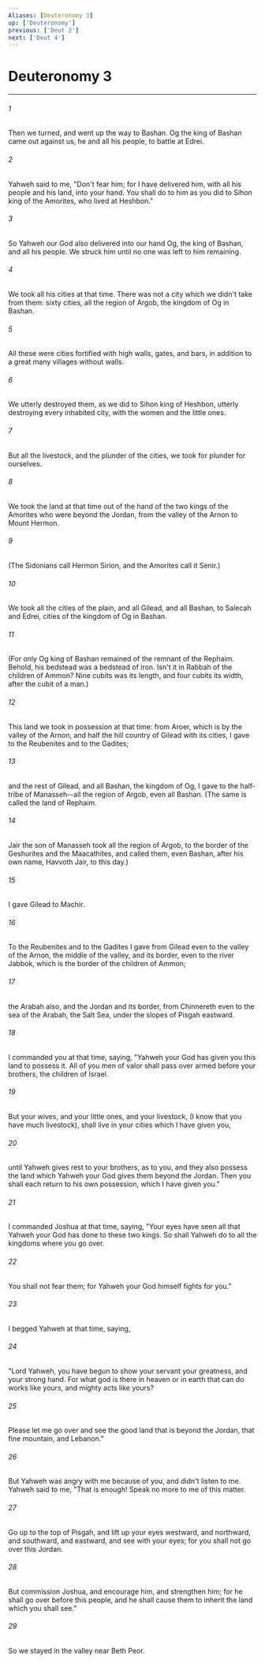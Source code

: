 ```yaml
---
Aliases: [Deuteronomy 3]
up: ['Deuteronomy']
previous: ['Deut 2']
next: ['Deut 4']
---
```

# Deuteronomy 3
***





###### 1 

Then we turned, and went up the way to Bashan. Og the king of Bashan came out against us, he and all his people, to battle at Edrei. 



###### 2 

Yahweh said to me, "Don't fear him; for I have delivered him, with all his people and his land, into your hand. You shall do to him as you did to Sihon king of the Amorites, who lived at Heshbon." 



###### 3 

So Yahweh our God also delivered into our hand Og, the king of Bashan, and all his people. We struck him until no one was left to him remaining. 



###### 4 

We took all his cities at that time. There was not a city which we didn't take from them: sixty cities, all the region of Argob, the kingdom of Og in Bashan. 



###### 5 

All these were cities fortified with high walls, gates, and bars, in addition to a great many villages without walls. 



###### 6 

We utterly destroyed them, as we did to Sihon king of Heshbon, utterly destroying every inhabited city, with the women and the little ones. 



###### 7 

But all the livestock, and the plunder of the cities, we took for plunder for ourselves. 



###### 8 

We took the land at that time out of the hand of the two kings of the Amorites who were beyond the Jordan, from the valley of the Arnon to Mount Hermon. 



###### 9 

(The Sidonians call Hermon Sirion, and the Amorites call it Senir.) 



###### 10 

We took all the cities of the plain, and all Gilead, and all Bashan, to Salecah and Edrei, cities of the kingdom of Og in Bashan. 



###### 11 

(For only Og king of Bashan remained of the remnant of the Rephaim. Behold, his bedstead was a bedstead of iron. Isn't it in Rabbah of the children of Ammon? Nine cubits was its length, and four cubits its width, after the cubit of a man.) 



###### 12 

This land we took in possession at that time: from Aroer, which is by the valley of the Arnon, and half the hill country of Gilead with its cities, I gave to the Reubenites and to the Gadites; 



###### 13 

and the rest of Gilead, and all Bashan, the kingdom of Og, I gave to the half-tribe of Manasseh--all the region of Argob, even all Bashan. (The same is called the land of Rephaim. 



###### 14 

Jair the son of Manasseh took all the region of Argob, to the border of the Geshurites and the Maacathites, and called them, even Bashan, after his own name, Havvoth Jair, to this day.) 



###### 15 

I gave Gilead to Machir. 



###### 16 

To the Reubenites and to the Gadites I gave from Gilead even to the valley of the Arnon, the middle of the valley, and its border, even to the river Jabbok, which is the border of the children of Ammon; 



###### 17 

the Arabah also, and the Jordan and its border, from Chinnereth even to the sea of the Arabah, the Salt Sea, under the slopes of Pisgah eastward. 



###### 18 

I commanded you at that time, saying, "Yahweh your God has given you this land to possess it. All of you men of valor shall pass over armed before your brothers, the children of Israel. 



###### 19 

But your wives, and your little ones, and your livestock, (I know that you have much livestock), shall live in your cities which I have given you, 



###### 20 

until Yahweh gives rest to your brothers, as to you, and they also possess the land which Yahweh your God gives them beyond the Jordan. Then you shall each return to his own possession, which I have given you." 



###### 21 

I commanded Joshua at that time, saying, "Your eyes have seen all that Yahweh your God has done to these two kings. So shall Yahweh do to all the kingdoms where you go over. 



###### 22 

You shall not fear them; for Yahweh your God himself fights for you." 



###### 23 

I begged Yahweh at that time, saying, 



###### 24 

"Lord Yahweh, you have begun to show your servant your greatness, and your strong hand. For what god is there in heaven or in earth that can do works like yours, and mighty acts like yours? 



###### 25 

Please let me go over and see the good land that is beyond the Jordan, that fine mountain, and Lebanon." 



###### 26 

But Yahweh was angry with me because of you, and didn't listen to me. Yahweh said to me, "That is enough! Speak no more to me of this matter. 



###### 27 

Go up to the top of Pisgah, and lift up your eyes westward, and northward, and southward, and eastward, and see with your eyes; for you shall not go over this Jordan. 



###### 28 

But commission Joshua, and encourage him, and strengthen him; for he shall go over before this people, and he shall cause them to inherit the land which you shall see." 



###### 29 

So we stayed in the valley near Beth Peor.
